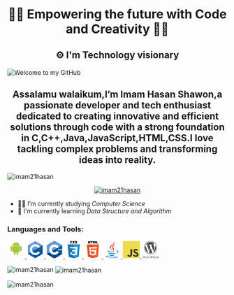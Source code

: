 <h1 align="center">🧑‍💻 Empowering the future with Code and Creativity 🧑‍💻</h1>
<h2 align="center">⚙ I'm Technology visionary </h2>

<img align="center" alt="Welcome to my GitHub" width="800" src="https://user-images.githubusercontent.com/90236635/232446433-d5540fa2-fe28-4bb8-b929-cdb51fe61336.gif">

<h2 align="center"> Assalamu walaikum,I’m Imam Hasan Shawon,a passionate developer and tech enthusiast dedicated to creating innovative and efficient solutions through code with a strong foundation in C,C++,Java,JavaScript,HTML,CSS.I love tackling complex problems and transforming ideas into reality.</h2>

<p align="left"> <img src="https://komarev.com/ghpvc/?username=imam21hasan&label=Profile%20views&color=0e75b6&style=flat" alt="imam21hasan" /> </p>

<p align="center"> <a href="https://github.com/ryo-ma/github-profile-trophy"><img src="https://github-profile-trophy.vercel.app/?username=imam21hasan" alt="imam21hasan" /></a> </p>

- 🧑‍🎓 I’m currently studying *Computer Science*
- 🧠 I'm currently learning *Data Structure and Algorithm*

<h3 align="left">Languages and Tools:</h3>
<p align="left">
  <a href="https://developer.android.com" target="_blank" rel="noreferrer">
    <img src="https://raw.githubusercontent.com/devicons/devicon/master/icons/android/android-original-wordmark.svg" alt="android" width="40" height="40"/>
  </a>
  <a href="https://www.cprogramming.com/" target="_blank" rel="noreferrer">
    <img src="https://raw.githubusercontent.com/devicons/devicon/master/icons/c/c-original.svg" alt="c" width="40" height="40"/>
  </a>
  <a href="https://www.w3schools.com/cpp/" target="_blank" rel="noreferrer">
    <img src="https://raw.githubusercontent.com/devicons/devicon/master/icons/cplusplus/cplusplus-original.svg" alt="cplusplus" width="40" height="40"/>
  </a>
  <a href="https://www.w3schools.com/css/" target="_blank" rel="noreferrer">
    <img src="https://raw.githubusercontent.com/devicons/devicon/master/icons/css3/css3-original-wordmark.svg" alt="css3" width="40" height="40"/>
  </a>
  <a href="https://www.w3.org/html/" target="_blank" rel="noreferrer">
    <img src="https://raw.githubusercontent.com/devicons/devicon/master/icons/html5/html5-original-wordmark.svg" alt="html5" width="40" height="40"/>
  </a>
  <a href="https://www.java.com" target="_blank" rel="noreferrer">
    <img src="https://raw.githubusercontent.com/devicons/devicon/master/icons/java/java-original.svg" alt="java" width="40" height="40"/>
  </a>
  <a href="https://developer.mozilla.org/en-US/docs/Web/JavaScript" target="_blank" rel="noreferrer">
    <img src="https://raw.githubusercontent.com/devicons/devicon/master/icons/javascript/javascript-original.svg" alt="javascript" width="40" height="40"/>
  </a>
  <a href="https://wordpress.org/" target="_blank" rel="noreferrer">
    <img src="https://raw.githubusercontent.com/devicons/devicon/master/icons/wordpress/wordpress-original.svg" alt="wordpress" width="40" height="40"/>
  </a>
</p>


<p><img align="left" src="https://github-readme-stats.vercel.app/api/top-langs?username=imam21hasan&show_icons=true&locale=en&layout=compact" alt="imam21hasan" /></p>

<p>&nbsp;<img align="center" src="https://github-readme-stats.vercel.app/api?username=imam21hasan&show_icons=true&locale=en" alt="imam21hasan" /></p>

<p><img align="center" src="https://github-readme-streak-stats.herokuapp.com/?user=imam21hasan&" alt="imam21hasan" /></p>
